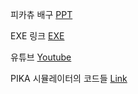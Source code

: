 피카츄 배구 [PPT](https://docs.google.com/presentation/d/1fD228SxxaFdDi9Y_vs8R4VqBknrF6doem_XRoGf4Ulo/edit#slide=id.g2f8a4a12ef4_0_60)

EXE 링크 [EXE](https://drive.google.com/file/d/1Ij__l3iOgvmHharWAquj-Kdw7ZbNO7EM/view?usp=drive_link)

유튜브 [Youtube](https://www.youtube.com/watch?v=Cglx3zCZsIw)

PIKA 시뮬레이터의 코드들 [Link](https://github.com/y826855/Test_Action/tree/main/Assets/Project/Scripts/Pika)
